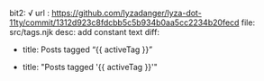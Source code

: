 bit2: √
url : https://github.com/lyzadanger/lyza-dot-11ty/commit/1312d923c8fdcbb5c5b934b0aa5cc2234b20fecd
file: src/tags.njk
desc: add constant text
diff: 
-  title: Posts tagged “{{ activeTag }}”
+  title: "Posts tagged '{{ activeTag }}'"